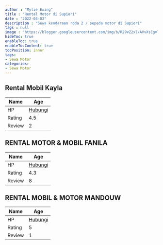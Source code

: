 ```yaml
---
author : "Mylie Ewing"
title : "Rental Motor di Supiori"
date : "2022-04-03"
description : "Sewa kendaraan roda 2 / sepeda motor di Supiori"
tags : null
image : "https://blogger.googleusercontent.com/img/b/R29vZ2xl/AVvXsEgvl5OcQdVUfTMbRBoMyEZ9Rx5psg03BYxbgIGq_DgEPa41ehEKHvNszG1iIEWP7bWux_TYzP7G39eAZsOfczYqkj19XG5h5ZMEUycLa2WjO5hwVKhfQfwLZFiynxkqGeJQMw_RbO1JH09VvRVZqvgOa9lgRyclWCKISCNz2GT4FczayoNHnjvZYQ0emg/w300-h200/rental-motor-di-supiori.png"
hideToc: true
enableToc: true
enableTocContent: true
tocPosition: inner
tags:
- Sewa Motor
categories:
- Sewa Motor
---
```



## Rental Mobil Kayla

Name | Age
--------|------
HP | [Hubungi](https://pcandroidplayer.blogspot.com/?clayads=https://getnumber.ndower.dev?phone=MDgyMTk4NjM4ODYz)
Rating | 4.5
Review | 2


## RENTAL MOTOR &amp; MOBIL FANILA

Name | Age
--------|------
HP | [Hubungi](https://pcandroidplayer.blogspot.com/?clayads=https://getnumber.ndower.dev?phone=MDgxMjQ3Nzc3NzYw)
Rating | 4.3
Review | 8


## RENTAL MOBIL &amp; MOTOR MANDOUW

Name | Age
--------|------
HP | [Hubungi](https://pcandroidplayer.blogspot.com/?clayads=https://getnumber.ndower.dev?phone=MDgyMjYyNzkwNzAw)
Rating | 5
Review | 1


